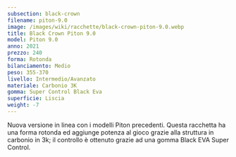 ```yaml
---
subsection: black-crown
filename: piton-9.0
image: /images/wiki/racchette/black-crown-piton-9.0.webp
title: Black Crown Piton 9.0
model: Piton 9.0
anno: 2021
prezzo: 240
forma: Rotonda
bilanciamento: Medio
peso: 355-370
livello: Intermedio/Avanzato
materiale: Carbonio 3K
gomma: Super Control Black Eva
superficie: Liscia
weight: -7
---
```

Nuova versione in linea con i modelli Piton precedenti. Questa racchetta ha una forma rotonda ed aggiunge potenza al gioco grazie alla struttura in carbonio in 3k; il controllo è ottenuto grazie ad una gomma Black EVA Super Control.